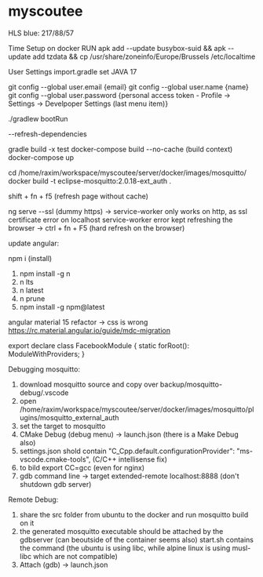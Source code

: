 # myscoutee

HLS blue: 217/88/57

Time Setup on docker
RUN apk add --update busybox-suid && apk --update add tzdata && cp /usr/share/zoneinfo/Europe/Brussels /etc/localtime

User Settings import.gradle set JAVA 17

git config --global user.email {email}
git config --global user.name {name}
git config --global user.password {personal access token - Profile -> Settings -> Develpoper Settings (last menu item)}

./gradlew bootRun

--refresh-dependencies

gradle build -x test
docker-compose build --no-cache (build context)
docker-compose up

cd /home/raxim/workspace/myscoutee/server/docker/images/mosquitto/
docker build -t eclipse-mosquitto:2.0.18-ext_auth .

shift + fn + f5 (refresh page without cache)

ng serve --ssl (dummy https) -> service-worker only works on http, as ssl certificate error on localhost
service-worker error kept refreshing the browser -> ctrl + fn + F5 (hard refresh on the browser)

update angular:

npm i (install)

1) npm install -g n
2) n lts
3) n latest
4) n prune
5) npm install -g npm@latest

angular material 15 refactor -> css is wrong
https://rc.material.angular.io/guide/mdc-migration

export declare class FacebookModule {
    static forRoot(): ModuleWithProviders<any>;
}

Debugging mosquitto:

1) download mosquitto source and copy over backup/mosquitto-debug/.vscode
2) open /home/raxim/workspace/myscoutee/server/docker/images/mosquitto/plugins/mosquitto_external_auth
3) set the target to mosquitto
4) CMake Debug (debug menu) -> launch.json (there is a Make Debug also)
5) settings.json shold contain "C_Cpp.default.configurationProvider": "ms-vscode.cmake-tools", (C/C++ intellisense fix)
6) to bild export CC=gcc (even for nginx)
7) gdb command line -> target extended-remote localhost:8888 (don't shutdown gdb server)

Remote Debug:

1) share the src folder from ubuntu to the docker and run mosquitto build on it
2) the generated mosquitto executable should be attached by the gdbserver (can beoutside of the container seems also)
   start.sh contains the command (the ubuntu is using libc, while alpine linux is using musl-libc which are not compatible)
3) Attach (gdb) -> launch.json